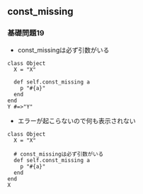 ## const_missing

### 基礎問題19
- const_missingは必ず引数がいる
```
class Object
  X = "X"

  def self.const_missing a
    p "#{a}"
  end
end
Y #=>"Y"
```
- エラーが起こらないので何も表示されない
```
class Object
  X = "X"

  # const_missingは必ず引数がいる
  def self.const_missing a
    p "#{a}"
  end
end
X
```
